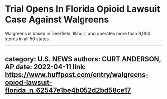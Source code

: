 # Trial Opens In Florida Opioid Lawsuit Case Against Walgreens

Walgreens is based in Deerfield, Illinois, and operates more than 9,000 stores in all 50 states.

---
category: U.S. NEWS
authors: CURT ANDERSON, AP
date: 2022-04-11
link: https://www.huffpost.com/entry/walgreens-opiod-lawsuit-florida_n_62547e1be4b052d2bd58ce17
---
